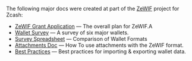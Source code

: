 The following major docs were created at part of the [ZeWIF](https://developer.blockchaincommons.com/chains/zcash/zewif/) project for Zcash:

* [ZeWIF Grant Application](https://github.com/ZcashCommunityGrants/zcashcommunitygrants/issues/3) — The overall plan for ZeWIF.A
* [Wallet Survey](https://github.com/zingolabs/zcash-wallet-formats/blob/master/README.md) — A survey of six major wallets.
* [Survey Spreadsheet](https://docs.google.com/spreadsheets/d/1MdahX4igppx7a4BdrcO5TGB2-mO1EtXrlKssypfEHUQ/edit?gid=0#gid=0) — Comparison of Wallet Formats
* [Attachments Doc](https://github.com/BlockchainCommons/zewif/blob/master/docs/attachments.md) — How To use attachments with the ZeWIF format.
* [Best Practices](https://github.com/BlockchainCommons/zewif/blob/master/docs/bestpractices.md) — Best practices for importing & exporting wallet data.
